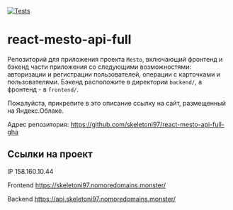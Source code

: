 [![Tests](https://github.com/skeletoni97/react-mesto-api-full-gha/actions/workflows/tests.yml/badge.svg)](https://github.com/skeletoni97/react-mesto-api-full-gha/actions/workflows/tests.yml)
# react-mesto-api-full
Репозиторий для приложения проекта `Mesto`, включающий фронтенд и бэкенд части приложения со следующими возможностями: авторизации и регистрации пользователей, операции с карточками и пользователями. Бэкенд расположите в директории `backend/`, а фронтенд - в `frontend/`. 
  
Пожалуйста, прикрепите в это описание ссылку на сайт, размещенный на Яндекс.Облаке.

Адрес репозитория: https://github.com/skeletoni97/react-mesto-api-full-gha

## Ссылки на проект

IP 158.160.10.44

Frontend https://skeletoni97.nomoredomains.monster/

Backend https://api.skeletoni97.nomoredomains.monster/
